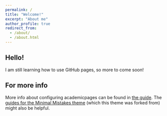 ```yaml
---
permalink: /
title: "Welcome!"
excerpt: "About me"
author_profile: true
redirect_from: 
  - /about/
  - /about.html
---
```


Hello!
------
I am still learning how to use GitHub pages, so more to come soon!


For more info
------
More info about configuring academicpages can be found in [the guide](https://academicpages.github.io/markdown/). The [guides for the Minimal Mistakes theme](https://mmistakes.github.io/minimal-mistakes/docs/configuration/) (which this theme was forked from) might also be helpful.
